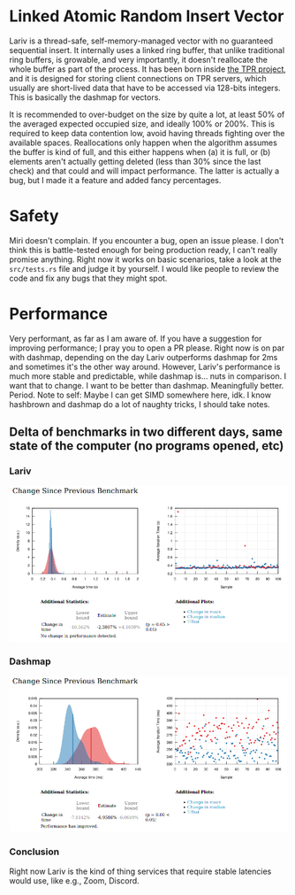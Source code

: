 # Linked Atomic Random Insert Vector

Lariv is a thread-safe, self-memory-managed vector with no guaranteed sequential insert. It internally uses a linked ring buffer, that unlike traditional ring buffers, is growable, and very importantly, it doesn't reallocate the whole buffer as part of the process. It has been born inside [the TPR project](https://github.com/Alonely0/tpr), and it is designed for storing client connections on TPR servers, which usually are short-lived data that have to be accessed via 128-bits integers. This is basically the dashmap for vectors.

It is recommended to over-budget on the size by quite a lot, at least 50% of the averaged expected occupied size, and ideally 100% or 200%. This is required to keep data contention low, avoid having threads fighting over the available spaces. Reallocations only happen when the algorithm assumes the buffer is kind of full, and this either happens when (a) it is full, or (b) elements aren't actually getting deleted (less than 30% since the last check) and that could and will impact performance. The latter is actually a bug, but I made it a feature and added fancy percentages.


# Safety

Miri doesn't complain. If you encounter a bug, open an issue please. I don't think this is battle-tested enough for being production ready, I can't really promise anything. Right now it works on basic scenarios, take a look at the `src/tests.rs` file and judge it by yourself. I would like people to review the code and fix any bugs that they might spot.


# Performance

Very performant, as far as I am aware of. If you have a suggestion for improving performance; I pray you to open a PR please. Right now is on par with dashmap, depending on the day Lariv outperforms dashmap for 2ms and sometimes it's the other way around. However, Lariv's performance is much more stable and predictable, while dashmap is... nuts in comparison. I want that to change. I want to be better than dashmap. Meaningfully better. Period.
Note to self: Maybe I can get SIMD somewhere here, idk. I know hashbrown and dashmap do a lot of naughty tricks, I should take notes.


## Delta of benchmarks in two different days, same state of the computer (no programs opened, etc)

### Lariv

![Lariv](https://github.com/Alonely0/Lariv/blob/main/.github/lariv_bench_delta.png?raw=true)


### Dashmap

![Lariv](https://github.com/Alonely0/Lariv/blob/main/.github/dashmap_bench_delta.png?raw=true)


### Conclusion
Right now Lariv is the kind of thing services that require stable latencies would use, like e.g., Zoom, Discord.